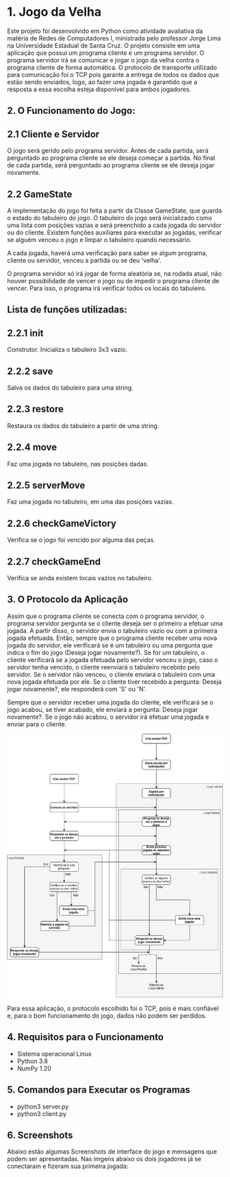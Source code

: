 # 1. Jogo da Velha
Este projeto foi desenvolvido em Python como atividade avaliativa da matéria de Redes de Computadores I, ministrada pelo professor Jorge Lima na Universidade Estadual de Santa Cruz.
O projeto consiste em uma aplicação que possui um programa cliente e um programa servidor. O programa servidor irá se comunicar e jogar o jogo da velha contra o programa cliente de forma automática. O protocolo de transporte utilizado para comunicação foi o TCP pois garante a entrega de todos os dados que estão sendo enviados, logo, ao fazer uma jogada é garantido que a resposta a essa escolha esteja disponível para ambos jogadores.

## 2. O Funcionamento do Jogo:

## 2.1 Cliente e Servidor 

O jogo será gerido pelo programa servidor. Antes de cada partida, será perguntado ao programa cliente se ele deseja começar a partida. No final de cada partida, será perguntado ao programa cliente se ele deseja jogar novamente.

## 2.2 GameState 

A implementação do jogo foi feita a partir da Classe GameState, que guarda o estado do tabuleiro do jogo. O tabuleiro do jogo será inicializado como uma lista com posições vazias e será preenchido a cada jogada do servidor ou do cliente. Existem funções auxiliares para executar as jogadas, verificar se alguém venceu o jogo e limpar o tabuleiro quando necessário.

A cada jogada, haverá uma verificação para saber se algum programa, cliente ou servidor, venceu a partida ou se deu 'velha'. 

O programa servidor só irá jogar de forma aleatória se, na rodada atual, não houver possibilidade de vencer o jogo ou de impedir o programa cliente de vencer. Para isso, o programa irá verificar todos os locais do tabuleiro.

## Lista de funções utilizadas:

## 2.2.1 __init__  
Construtor. Inicializa o tabuleiro 3x3 vazio.

## 2.2.2 save
Salva os dados do tabuleiro para uma string.

## 2.2.3 restore
Restaura os dados do tabuleiro a partir de uma string.

## 2.2.4 move
Faz uma jogada no tabuleiro, nas posições dadas.

## 2.2.5 serverMove
Faz uma jogada no tabuleiro, em uma das posições vazias.

## 2.2.6 checkGameVictory
Verifica se o jogo foi vencido por alguma das peças.

## 2.2.7 checkGameEnd
Verifica se ainda existem locais vazios no tabuleiro.

## 3. O Protocolo da Aplicação

Assim que o programa cliente se conecta com o programa servidor, o programa servidor pergunta se o cliente deseja ser o primeiro a efetuar uma jogada. A partir disso, o servidor envia o tabuleiro vazio ou com a primeira jogada efetuada. Então, sempre que o programa cliente receber uma nova jogada do servidor, ele verificará se é um tabuleiro ou uma pergunta que indica o fim do jogo (Deseja jogar novamente?). Se for um tabuleiro, o cliente verificará se a jogada efetuada pelo servidor venceu o jogo, caso o servidor tenha vencido, o cliente reenviará o tabuleiro recebido pelo servidor. Se o servidor não venceu, o cliente enviará o tabuleiro com uma nova jogada efetuada por ele. Se o cliente tiver recebido a pergunta: Deseja jogar novamente?, ele responderá com 'S' ou 'N'.

Sempre que o servidor receber uma jogada do cliente, ele verificará se o jogo acabou, se tiver acabado, ele enviará a pergunta: Deseja jogar novamente?. Se o jogo não acabou, o servidor irá efetuar uma jogada e enviar para o cliente.

<img src="/protocolo.drawio.png" alt="Protocolo da aplicação"/>

Para essa aplicação, o protocolo escolhido foi o TCP, pois é mais confiável e, para o bom funcionamento do jogo, dados não podem ser perdidos.

## 4. Requisitos para o Funcionamento

* Sistema operacional Linux
* Python 3.8
* NumPy 1.20

## 5. Comandos para Executar os Programas

* python3 server.py
* python3 client.py

## 6. Screenshots

Abaixo estão algumas Screenshots  de interface do jogo e mensagens que podem ser apresentadas.
Nas imgens abaixo os dois jogadores já se conectaram e fizeram sua primeira jogada:
